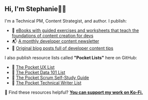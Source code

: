 ## Hi, I'm Stephanie👋🏽

I'm a Technical PM, Content Strategist, and author. I publish:

- 📖 [eBooks with guided exercises and worksheets that teach the foundations of content creation for devs](www.developersguidetocontent.com)
- 📬 [A monthly developer content newsletter](http://bit.ly/devcontentdigest)
- 📝 [Original blog posts full of developer content tips](www.stephaniemorillo.co/blog)


I also publish resource lists called **"Pocket Lists"** here on GitHub:

- 📌 [The Pocket UX List](https://github.com/rubymorillo/pocket-ux-list)
- 📌 [The Pocket Data 101 List](https://github.com/rubymorillo/pocket-data-101-list)
- 📌 [The Pocket Scrum Self-Study Guide](https://github.com/rubymorillo/pocket-scrum-self-study-list)
- 📌 [The Pocket Technical Writer List](https://github.com/rubymorillo/pocket-tech-writing-list)


💫 Find these resources helpful? [**You can support my work on Ko-Fi.**](www.ko-fi.com/stephaniemorillo.com)
